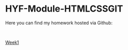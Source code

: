 # HYF-Module-HTMLCSSGIT
<p>Here you can find my homework hosted via Github:</p><br>

<a href="https://mahermer88.github.io/HYF-Module-HTMLCSSGIT/Week1/"/>Week1</a>
